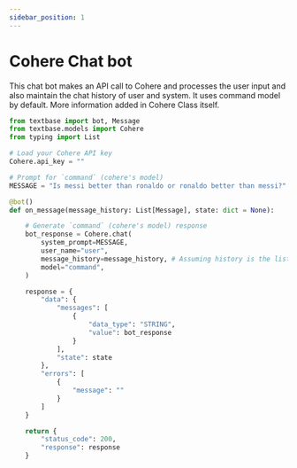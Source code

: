 ```yaml
---
sidebar_position: 1
---
```


# Cohere Chat bot

This chat bot makes an API call to Cohere and processes the user input and also maintain the chat history of user and system. It uses command  model by default. More information added in Cohere Class itself.

```py
from textbase import bot, Message
from textbase.models import Cohere
from typing import List

# Load your Cohere API key
Cohere.api_key = ""

# Prompt for `command` (cohere's model)
MESSAGE = "Is messi better than ronaldo or ronaldo better than messi?"

@bot()
def on_message(message_history: List[Message], state: dict = None):

    # Generate `command` (cohere's model) response
    bot_response = Cohere.chat(
        system_prompt=MESSAGE,
        user_name="user",
        message_history=message_history, # Assuming history is the list of user messages
        model="command",
    )

    response = {
        "data": {
            "messages": [
                {
                    "data_type": "STRING",
                    "value": bot_response
                }
            ],
            "state": state
        },
        "errors": [
            {
                "message": ""
            }
        ]
    }

    return {
        "status_code": 200,
        "response": response
    }
```